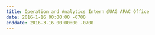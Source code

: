 ```yaml
---
title: Operation and Analytics Intern @UAG APAC Office
date: 2016-1-16 00:00:00 -0700
enddate: 2016-3-16 00:00:00 -0700
---
```



